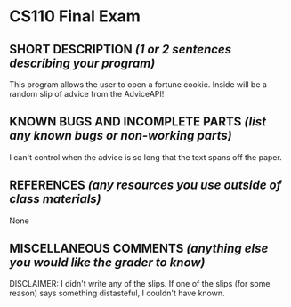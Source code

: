 # CS110 Final Exam

## SHORT DESCRIPTION *(1 or 2 sentences describing your program)*
This program allows the user to open a fortune cookie. Inside will be a random slip of advice from the AdviceAPI!
## KNOWN BUGS AND INCOMPLETE PARTS *(list any known bugs or non-working parts)*
I can't control when the advice is so long that the text spans off the paper.
## REFERENCES *(any resources you use outside of class materials)*
None
## MISCELLANEOUS COMMENTS *(anything else you would like the grader to know)*
DISCLAIMER: I didn't write any of the slips. If one of the slips (for some reason) says something distasteful, I couldn't have known.